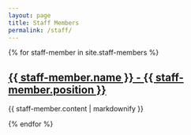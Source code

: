 ```yaml
---
layout: page
title: Staff Members
permalink: /staff/
---
```

{% for staff-member in site.staff-members %}
  <h2>
    <a href="{{ staff-member.url }}">
      {{ staff-member.name }} - {{ staff-member.position }}
    </a>
  </h2>
  <p>{{ staff-member.content | markdownify }}</p>
{% endfor %}


